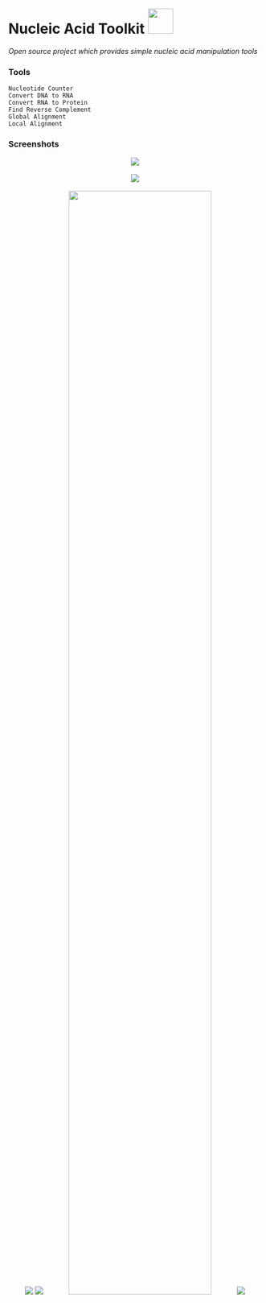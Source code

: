 # Nucleic Acid Toolkit <img src="https://github.com/anfederico/Nucleic-Acid-Toolkit/blob/master/Toolkit.png" width="50"/> 
<i>Open source project which provides simple nucleic acid manipulation tools</i>

### Tools
    Nucleotide Counter
    Convert DNA to RNA
    Convert RNA to Protein
    Find Reverse Complement
    Global Alignment
    Local Alignment

### Screenshots
<p align="center">
<img src="https://github.com/anfederico/Nucleic-Acid-Toolkit/blob/master/Demo/DEMO1.png"/><br><br>
<img src="https://github.com/anfederico/Nucleic-Acid-Toolkit/blob/master/Demo/DEMO2.png"/><br><br>
<img src="https://github.com/anfederico/Nucleic-Acid-Toolkit/blob/master/Demo/DEMO3.png"/> 
<img src="https://github.com/anfederico/Nucleic-Acid-Toolkit/blob/master/Demo/DEMO4.png"/>
<img src="https://github.com/anfederico/Nucleic-Acid-Toolkit/blob/master/Demo/DEMO8.png" width="75%" height="75%"/>
<img src="https://github.com/anfederico/Nucleic-Acid-Toolkit/blob/master/Demo/DEMO9.png"/> 
</p>
